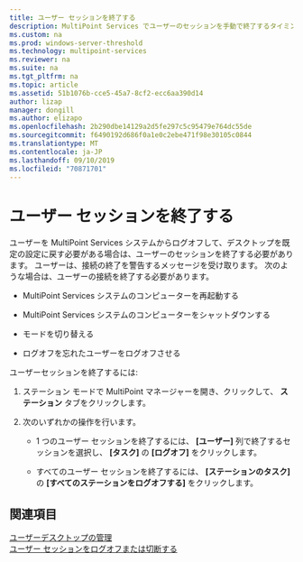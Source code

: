 ```yaml
---
title: ユーザー セッションを終了する
description: MultiPoint Services でユーザーのセッションを手動で終了するタイミングと方法について説明します。
ms.custom: na
ms.prod: windows-server-threshold
ms.technology: multipoint-services
ms.reviewer: na
ms.suite: na
ms.tgt_pltfrm: na
ms.topic: article
ms.assetid: 51b1076b-cce5-45a7-8cf2-ecc6aa390d14
author: lizap
manager: dongill
ms.author: elizapo
ms.openlocfilehash: 2b290dbe14129a2d5fe297c5c95479e764dc55de
ms.sourcegitcommit: f6490192d686f0a1e0c2ebe471f98e30105c0844
ms.translationtype: MT
ms.contentlocale: ja-JP
ms.lasthandoff: 09/10/2019
ms.locfileid: "70871701"
---
```

# <a name="end-a-user-session"></a>ユーザー セッションを終了する
ユーザーを MultiPoint Services システムからログオフして、デスクトップを既定の設定に戻す必要がある場合は、ユーザーのセッションを終了する必要があります。 ユーザーは、接続の終了を警告するメッセージを受け取ります。 次のような場合は、ユーザーの接続を終了する必要があります。  
  
-   MultiPoint Services システムのコンピューターを再起動する  
  
-   MultiPoint Services システムのコンピューターをシャットダウンする  
  
-   モードを切り替える  
  
-   ログオフを忘れたユーザーをログオフさせる  
  
ユーザーセッションを終了するには:  
  
1.  ステーション モードで MultiPoint マネージャーを開き、クリックして、 **ステーション**  タブをクリックします。  
  
2.  次のいずれかの操作を行います。  
  
    -   1 つのユーザー セッションを終了するには、 **[ユーザー]** 列で終了するセッションを選択し、 **[タスク]** の **[ログオフ]** をクリックします。  
  
    -   すべてのユーザー セッションを終了するには、 **[ステーションのタスク]** の **[すべてのステーションをログオフする]** をクリックします。  
  
## <a name="see-also"></a>関連項目  
[ユーザーデスクトップの管理](manage-user-desktops-using-multipoint-dashboard.md)  
[ユーザー セッションをログオフまたは切断する](Log-off-or-Disconnect-User-Sessions.md)